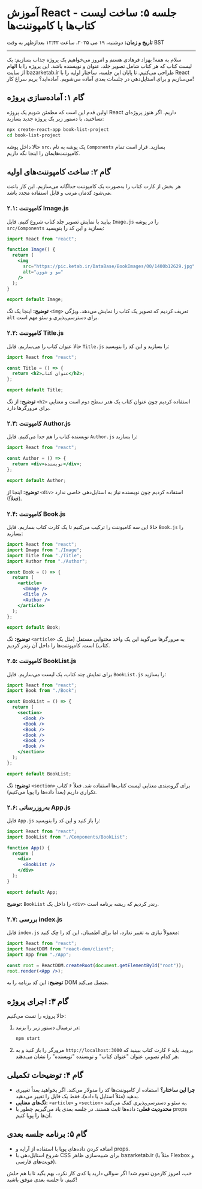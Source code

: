 # آموزش React - جلسه ۵: ساخت لیست کتاب‌ها با کامپوننت‌ها

**تاریخ و زمان:** دوشنبه، ۱۹ می ۲۰۲۵، ساعت ۱۲:۴۲ بعدازظهر به وقت BST

---

سلام به همه! بهزاد فرهادی هستم و امروز می‌خواهیم یک پروژه جذاب بسازیم: یک لیست کتاب که هر کتاب شامل تصویر جلد، عنوان و نویسنده باشد. این پروژه را با الهام از سایت bazarketab.ir طراحی می‌کنیم. تا پایان این جلسه، ساختار اولیه را با React می‌سازیم و برای استایل‌دهی در جلسات بعدی آماده می‌شویم. آماده‌اید؟ بریم سراغ کار!

## گام ۱: آماده‌سازی پروژه

اولین قدم این است که مطمئن شویم یک پروژه React داریم. اگر هنوز پروژه‌ای نساختید، با دستور زیر یک پروژه جدید بسازید:

```bash
npx create-react-app book-list-project
cd book-list-project
```

حالا داخل پوشه `src`، یک پوشه به نام `Components` بسازید. قرار است تمام کامپوننت‌هایمان را اینجا نگه داریم.

## گام ۲: ساخت کامپوننت‌های اولیه

هر بخش از کارت کتاب را به‌صورت یک کامپوننت جداگانه می‌سازیم. این کار باعث می‌شود کدمان مرتب و قابل استفاده مجدد باشد.

### ۲.۱: کامپوننت Image.js

بیایید با نمایش تصویر جلد کتاب شروع کنیم. فایل `Image.js` را در پوشه `src/Components` بسازید و این کد را بنویسید:

```jsx
import React from "react";

function Image() {
  return (
    <img
      src="https://pic.ketab.ir/DataBase/BookImages/00/1400b12629.jpg"
      alt="سو و شوون"
    />
  );
}

export default Image;
```

**توضیح:** اینجا یک تگ `<img>` تعریف کردیم که تصویر یک کتاب را نمایش می‌دهد. ویژگی `alt` برای دسترسی‌پذیری و سئو مهم است.

### ۲.۲: کامپوننت Title.js

حالا عنوان کتاب را می‌سازیم. فایل `Title.js` را بسازید و این کد را بنویسید:

```jsx
import React from "react";

const Title = () => {
  return <h2>عنوان کتاب</h2>;
};

export default Title;
```

**توضیح:** از تگ `<h2>` استفاده کردیم چون عنوان کتاب یک هدر سطح دوم است و معنایی برای مرورگرها دارد.

### ۲.۳: کامپوننت Author.js

نویسنده کتاب را هم جدا می‌کنیم. فایل `Author.js` را بسازید:

```jsx
import React from "react";

const Author = () => {
  return <div>نویسنده</div>;
};

export default Author;
```

**توضیح:** اینجا از `<div>` استفاده کردیم چون نویسنده نیاز به استایل‌دهی خاصی ندارد (فعلاً!).

### ۲.۴: کامپوننت Book.js

حالا این سه کامپوننت را ترکیب می‌کنیم تا یک کارت کتاب بسازیم. فایل `Book.js` را بسازید:

```jsx
import React from "react";
import Image from "./Image";
import Title from "./Title";
import Author from "./Author";

const Book = () => {
  return (
    <article>
      <Image />
      <Title />
      <Author />
    </article>
  );
};

export default Book;
```

**توضیح:** تگ `<article>` به مرورگرها می‌گوید این یک واحد محتوایی مستقل (مثل یک کتاب) است. کامپوننت‌ها را داخل آن رندر کردیم.

### ۲.۵: کامپوننت BookList.js

برای نمایش چند کتاب، یک لیست می‌سازیم. فایل `BookList.js` را بسازید:

```jsx
import React from "react";
import Book from "./Book";

const BookList = () => {
  return (
    <section>
      <Book />
      <Book />
      <Book />
      <Book />
      <Book />
      <Book />
    </section>
  );
};

export default BookList;
```

**توضیح:** تگ `<section>` برای گروه‌بندی معنایی لیست کتاب‌ها استفاده شد. فعلاً ۶ کتاب تکراری داریم (بعداً داده‌ها را پویا می‌کنیم).

### ۲.۶: به‌روزرسانی App.js

فایل `App.js` را باز کنید و این کد را بنویسید:

```jsx
import React from "react";
import BookList from "./Components/BookList";

function App() {
  return (
    <div>
      <BookList />
    </div>
  );
}

export default App;
```

**توضیح:** `BookList` را داخل یک `<div>` رندر کردیم که ریشه برنامه است.

### ۲.۷: بررسی index.js

فایل `index.js` معمولاً نیازی به تغییر ندارد، اما برای اطمینان، این کد را چک کنید:

```jsx
import React from "react";
import ReactDOM from "react-dom/client";
import App from "./App";

const root = ReactDOM.createRoot(document.getElementById("root"));
root.render(<App />);
```

**توضیح:** این کد برنامه را به DOM متصل می‌کند.

## گام ۳: اجرای پروژه

حالا پروژه را تست می‌کنیم:

1. در ترمینال دستور زیر را بزنید:

   ```bash
   npm start
   ```
2. مرورگر را باز کنید و به `http://localhost:3000` بروید. باید ۶ کارت کتاب ببینید که هر کدام تصویر، عنوان "عنوان کتاب" و نویسنده "نویسنده" را نشان می‌دهند.

## گام ۴: توضیحات تکمیلی

- **چرا این ساختار؟** استفاده از کامپوننت‌ها کد را مدولار می‌کند. اگر بخواهید بعداً تغییری بدهید (مثلاً استایل یا داده)، فقط یک فایل را تغییر می‌دهید.
- **تگ‌های معنایی:** `<article>` و `<section>` به سئو و دسترسی‌پذیری کمک می‌کنند.
- **محدودیت فعلی:** داده‌ها ثابت هستند. در جلسه بعدی یاد می‌گیریم چطور با props آن‌ها را پویا کنیم.

## گام ۵: برنامه جلسه بعدی

- اضافه کردن داده‌های پویا با استفاده از آرایه و props.
- شروع استایل‌دهی با CSS برای شبیه‌سازی ظاهر bazarketab.ir (مثلاً با Flexbox و فونت‌های فارسی).

خب، امروز کارمون تموم شد! اگر سوالی دارید یا کدی کار نکرد، بهم بگید تا با هم حلش کنیم. تا جلسه بعدی موفق باشید!